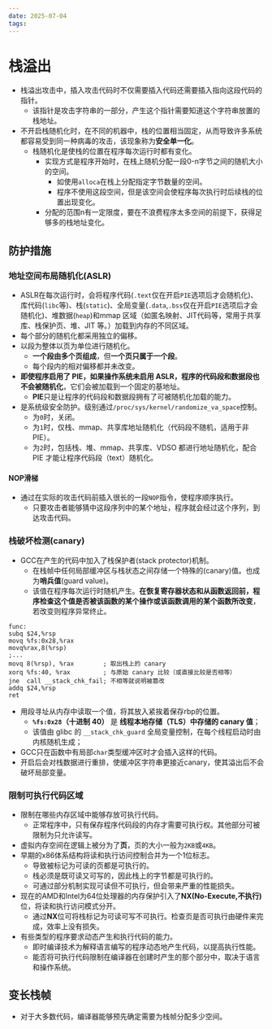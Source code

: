 ```yaml
---
date: 2025-07-04
tags:
---
```

# 栈溢出
- 栈溢出攻击中，插入攻击代码时不仅需要插入代码还需要插入指向这段代码的指针。
	- 该指针是攻击字符串的一部分，产生这个指针需要知道这个字符串放置的栈地址。
- 不开启栈随机化时，在不同的机器中，栈的位置相当固定，从而导致许多系统都容易受到同一种病毒的攻击，该现象称为**安全单一化**。
	- 栈随机化是使栈的位置在程序每次运行时都有变化。
		- 实现方式是程序开始时，在栈上随机分配一段0-n字节之间的随机大小的空间。
			- 如使用`alloca`在栈上分配指定字节数量的空间。
			- 程序不使用这段空间，但是该空间会使程序每次执行时后续栈的位置出现变化。
		- 分配的范围n有一定限度，要在不浪费程序太多空间的前提下，获得足够多的栈地址变化。
## 防护措施
### 地址空间布局随机化(ASLR)
- ASLR在每次运行时，会将程序代码(`.text`仅在开启`PIE`选项后才会随机化)、库代码(`libc`等)、栈(`static`)、全局变量(`.data`,`.bss`仅在开启`PIE`选项后才会随机化)、堆数据(`heap`)和mmap 区域（如匿名映射、JIT代码等，常用于共享库、栈保护页、堆、JIT 等。）加载到内存的不同区域。
- 每个部分的随机化都采用独立的偏移。
- 以段为整体以页为单位进行随机化。
	- **一个段由多个页组成**，但**一个页只属于一个段**。
	- 每个段内的相对偏移都并未改变。
- **即使程序启用了 PIE，如果操作系统未启用 ASLR，程序的代码段和数据段也不会被随机化**，它们会被加载到一个固定的基地址。
	- **PIE**只是让程序的代码段和数据段拥有了可被随机化加载的能力。
- 是系统级安全防护。级别通过`/proc/sys/kernel/randomize_va_space`控制。
	- 为`0`时，关闭。
	- 为`1`时，仅栈、mmap、共享库地址随机化（代码段不随机，适用于非PIE）。
	- 为`2`时，包括栈、堆、mmap、共享库、VDSO 都进行地址随机化，配合 PIE 才能让程序代码段（text）随机化。
#### NOP滑梯
- 通过在实际的攻击代码前插入很长的一段`NOP`指令，使程序顺序执行。
	- 只要攻击者能够猜中这段序列中的某个地址，程序就会经过这个序列，到达攻击代码。
### 栈破坏检测(canary)
- GCC在产生的代码中加入了栈保护者(stack protector)机制。
	- 在栈帧中任何局部缓冲区与栈状态之间存储一个特殊的(canary)值。也成为**哨兵值**(guard value)。
	- 该值在程序每次运行时随机产生。**在恢复寄存器状态和从函数返回前，程序检查这个值是否被该函数的某个操作或该函数调用的某个函数所改变**，若改变则程序异常终止。
``` x86asm
func:
subq $24,%rsp
movq %fs:0x28,%rax
movq%rax,8(%rsp)
;...
movq 8(%rsp), %rax        ; 取出栈上的 canary
xorq %fs:40, %rax         ; 与原始 canary 比较（或直接比较是否相等）
jne  call __stack_chk_fail; 不相等就说明被篡改
addq $24,%rsp
ret
```
- 用段寻址从内存中读取一个值，将其放入紧挨着保存rbp的位置。
	- **`%fs:0x28`（十进制 40）** 是 **线程本地存储（TLS）中存储的 canary 值**；
	- 该值由 glibc 的 `__stack_chk_guard` 全局变量控制，在每个线程启动时由内核随机生成；
- GCC只在函数中有局部`char`类型缓冲区时才会插入这样的代码。
- 开启后会对栈数据进行重排，使缓冲区字符串更接近canary，使其溢出后不会破坏局部变量。
### 限制可执行代码区域
- 限制在哪些内存区域中能够存放可执行代码。
	- 正常程序中，只有保存程序代码段的内存才需要可执行权。其他部分可被限制为只允许读写。
- 虚拟内存空间在逻辑上被分为了**页**，页的大小一般为`2KB`或`4KB`。
- 早期的x86体系结构将读和执行访问控制合并为一个1位标志。
	- 导致被标记为可读的页都是可执行的。
	- 栈必须是既可读又可写的，因此栈上的字节都是可执行的。
	- 可通过部分机制实现可读但不可执行，但会带来严重的性能损失。
- 现在的AMD和Intel为64位处理器的内存保护引入了**NX(No-Execute,不执行)** 位，将读和执行访问模式分开。
	- 通过**NX**位可将栈标记为可读可写不可执行。检查页是否可执行由硬件来完成，效率上没有损失。
- 有些类型的程序要求动态产生和执行代码的能力。
	- 即时编译技术为解释语言编写的程序动态地产生代码，以提高执行性能。
	- 能否将可执行代码限制在编译器在创建时产生的那个部分中，取决于语言和操作系统。
## 变长栈帧
- 对于大多数代码，编译器能够预先确定需要为栈帧分配多少空间。